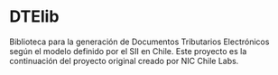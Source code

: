 DTElib
======

Biblioteca para la generación de Documentos Tributarios Electrónicos según el modelo definido por el SII en Chile.
Este proyecto es la continuación del proyecto original creado por NIC Chile Labs.
